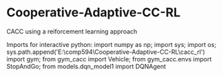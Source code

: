 # Cooperative-Adaptive-CC-RL
CACC using a reiforcement learning approach

Imports for interactive python:
import numpy as np; import sys; import os; sys.path.append('E:\\comp594\\Cooperative-Adaptive-CC-RL\\cacc_rl')
import gym; from gym_cacc import Vehicle; from gym_cacc.envs import StopAndGo; from models.dqn_model1 import DQNAgent
